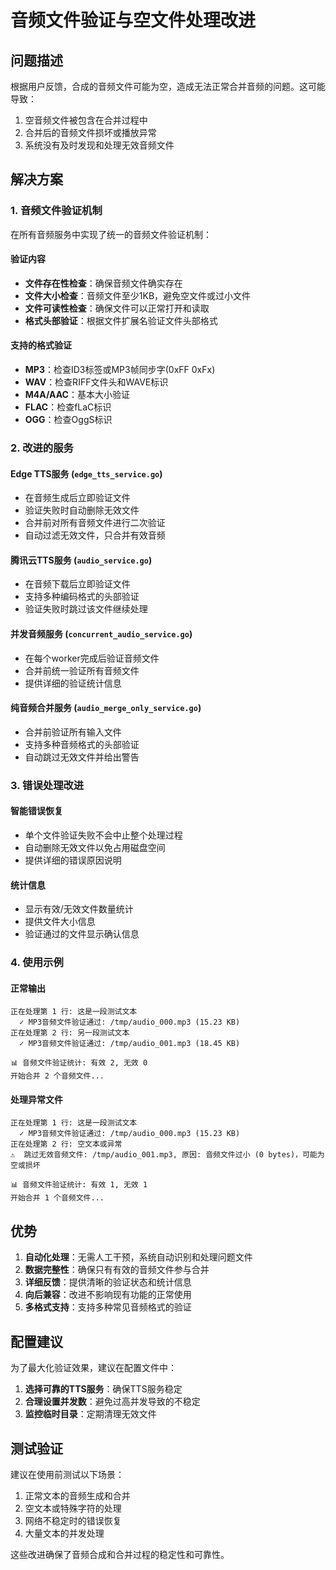 # 音频文件验证与空文件处理改进

## 问题描述

根据用户反馈，合成的音频文件可能为空，造成无法正常合并音频的问题。这可能导致：

1. 空音频文件被包含在合并过程中
2. 合并后的音频文件损坏或播放异常
3. 系统没有及时发现和处理无效音频文件

## 解决方案

### 1. 音频文件验证机制

在所有音频服务中实现了统一的音频文件验证机制：

#### 验证内容
- **文件存在性检查**：确保音频文件确实存在
- **文件大小检查**：音频文件至少1KB，避免空文件或过小文件
- **文件可读性检查**：确保文件可以正常打开和读取
- **格式头部验证**：根据文件扩展名验证文件头部格式

#### 支持的格式验证
- **MP3**：检查ID3标签或MP3帧同步字(0xFF 0xFx)
- **WAV**：检查RIFF文件头和WAVE标识
- **M4A/AAC**：基本大小验证
- **FLAC**：检查fLaC标识
- **OGG**：检查OggS标识

### 2. 改进的服务

#### Edge TTS服务 (`edge_tts_service.go`)
- 在音频生成后立即验证文件
- 验证失败时自动删除无效文件
- 合并前对所有音频文件进行二次验证
- 自动过滤无效文件，只合并有效音频

#### 腾讯云TTS服务 (`audio_service.go`)
- 在音频下载后立即验证文件
- 支持多种编码格式的头部验证
- 验证失败时跳过该文件继续处理

#### 并发音频服务 (`concurrent_audio_service.go`)
- 在每个worker完成后验证音频文件
- 合并前统一验证所有音频文件
- 提供详细的验证统计信息

#### 纯音频合并服务 (`audio_merge_only_service.go`)
- 合并前验证所有输入文件
- 支持多种音频格式的头部验证
- 自动跳过无效文件并给出警告

### 3. 错误处理改进

#### 智能错误恢复
- 单个文件验证失败不会中止整个处理过程
- 自动删除无效文件以免占用磁盘空间
- 提供详细的错误原因说明

#### 统计信息
- 显示有效/无效文件数量统计
- 提供文件大小信息
- 验证通过的文件显示确认信息

### 4. 使用示例

#### 正常输出
```
正在处理第 1 行: 这是一段测试文本
  ✓ MP3音频文件验证通过: /tmp/audio_000.mp3 (15.23 KB)
正在处理第 2 行: 另一段测试文本
  ✓ MP3音频文件验证通过: /tmp/audio_001.mp3 (18.45 KB)

📊 音频文件验证统计: 有效 2, 无效 0
开始合并 2 个音频文件...
```

#### 处理异常文件
```
正在处理第 1 行: 这是一段测试文本
  ✓ MP3音频文件验证通过: /tmp/audio_000.mp3 (15.23 KB)
正在处理第 2 行: 空文本或异常
⚠️  跳过无效音频文件: /tmp/audio_001.mp3, 原因: 音频文件过小 (0 bytes)，可能为空或损坏

📊 音频文件验证统计: 有效 1, 无效 1
开始合并 1 个音频文件...
```

## 优势

1. **自动化处理**：无需人工干预，系统自动识别和处理问题文件
2. **数据完整性**：确保只有有效的音频文件参与合并
3. **详细反馈**：提供清晰的验证状态和统计信息
4. **向后兼容**：改进不影响现有功能的正常使用
5. **多格式支持**：支持多种常见音频格式的验证

## 配置建议

为了最大化验证效果，建议在配置文件中：

1. **选择可靠的TTS服务**：确保TTS服务稳定
2. **合理设置并发数**：避免过高并发导致的不稳定
3. **监控临时目录**：定期清理无效文件

## 测试验证

建议在使用前测试以下场景：

1. 正常文本的音频生成和合并
2. 空文本或特殊字符的处理
3. 网络不稳定时的错误恢复
4. 大量文本的并发处理

这些改进确保了音频合成和合并过程的稳定性和可靠性。
